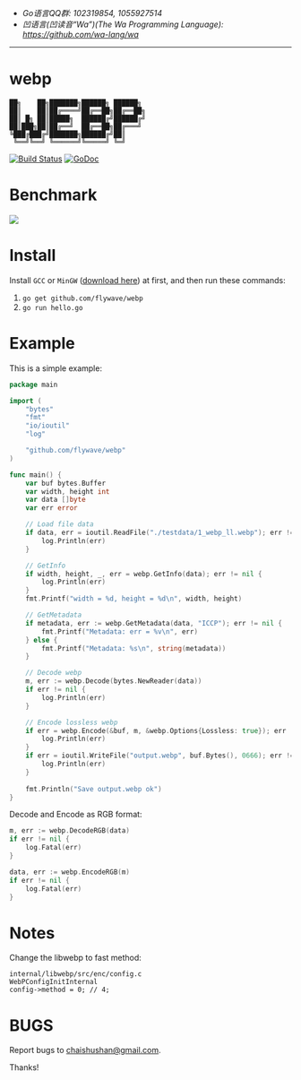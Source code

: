 - *Go语言QQ群: 102319854, 1055927514*
- *凹语言(凹读音“Wa”)(The Wa Programming Language): https://github.com/wa-lang/wa*

----

webp
=====

```
██╗    ██╗███████╗██████╗ ██████╗
██║    ██║██╔════╝██╔══██╗██╔══██╗
██║ █╗ ██║█████╗  ██████╔╝██████╔╝
██║███╗██║██╔══╝  ██╔══██╗██╔═══╝
╚███╔███╔╝███████╗██████╔╝██║
 ╚══╝╚══╝ ╚══════╝╚═════╝ ╚═╝
```

[![Build Status](https://travis-ci.org/chai2010/webp.svg)](https://travis-ci.org/chai2010/webp)
[![GoDoc](https://godoc.org/github.com/flywave/webp?status.svg)](https://godoc.org/github.com/flywave/webp)

Benchmark
=========

![](bench/benchmark_result.png)


Install
=======

Install `GCC` or `MinGW` ([download here](http://tdm-gcc.tdragon.net/download)) at first,
and then run these commands:

1. `go get github.com/flywave/webp`
2. `go run hello.go`


Example
=======

This is a simple example:

```Go
package main

import (
	"bytes"
	"fmt"
	"io/ioutil"
	"log"

	"github.com/flywave/webp"
)

func main() {
	var buf bytes.Buffer
	var width, height int
	var data []byte
	var err error

	// Load file data
	if data, err = ioutil.ReadFile("./testdata/1_webp_ll.webp"); err != nil {
		log.Println(err)
	}

	// GetInfo
	if width, height, _, err = webp.GetInfo(data); err != nil {
		log.Println(err)
	}
	fmt.Printf("width = %d, height = %d\n", width, height)

	// GetMetadata
	if metadata, err := webp.GetMetadata(data, "ICCP"); err != nil {
		fmt.Printf("Metadata: err = %v\n", err)
	} else {
		fmt.Printf("Metadata: %s\n", string(metadata))
	}

	// Decode webp
	m, err := webp.Decode(bytes.NewReader(data))
	if err != nil {
		log.Println(err)
	}

	// Encode lossless webp
	if err = webp.Encode(&buf, m, &webp.Options{Lossless: true}); err != nil {
		log.Println(err)
	}
	if err = ioutil.WriteFile("output.webp", buf.Bytes(), 0666); err != nil {
		log.Println(err)
	}
    
    fmt.Println("Save output.webp ok")
}
```

Decode and Encode as RGB format:

```Go
m, err := webp.DecodeRGB(data)
if err != nil {
	log.Fatal(err)
}

data, err := webp.EncodeRGB(m)
if err != nil {
	log.Fatal(err)
}
```

Notes
=====

Change the libwebp to fast method:

	internal/libwebp/src/enc/config.c
	WebPConfigInitInternal
	config->method = 0; // 4;

BUGS
====

Report bugs to <chaishushan@gmail.com>.

Thanks!
